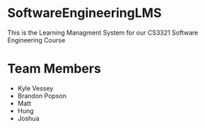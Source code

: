 # SoftwareEngineeringLMS
This is the Learning Managment System for our CS3321 Software Engineering Course

# Team Members
<ul>
  <li>Kyle Vessey</li>
  <li>Brandon Popson</li>
  <li>Matt</li>
  <li>Hung</li>
  <li>Joshua</li>
</ul>
